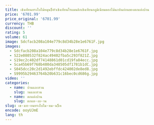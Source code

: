 ```yaml
---
title: เชิงเทียนทรงใบไม้หมุน5หัวเชิงเทียนโรแมนติกเชิงเทียนอลูมิเนียมดอกไม้นกหินอ่อนของตกแต่งบ้าน
price: '6701.99'
price_original: '6701.99'
currency: THB
discount: ''
rating: 5
volume: 61
image: Sdcfacb208a104e779c8d34b28e1e6761F.jpg
images:
  - Sdcfacb208a104e779c8d34b28e1e6761F.jpg
  - S22e080532f824ac49402fba5c293f821Z.jpg
  - S19ec2c402df74148861d01cd19fa84ecc.jpg
  - Sca45b69f768b480da348505df1781b1dC.jpg
  - S045dcc20c2d1492ebffdc424002de8ed8.jpg
  - S9995b29463764b20b631c16bec0cd686g.jpg
video: ''
categories:
  - name: บ้านและสวน
    slug: านและสวน
  - name: ตกแต่งบ้าน
    slug: ตกแต-งบ-าน
slug: เช-งเท-ยนทรงใบไม-หม-น5ห
encode: ooyUJmE
lang: th
---
```

  